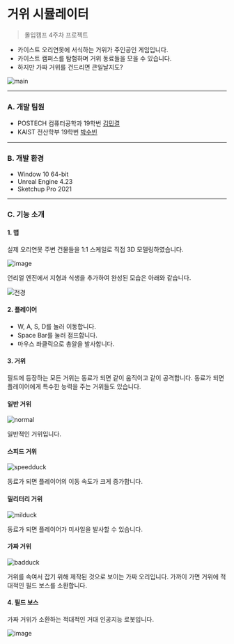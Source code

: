 # 거위 시뮬레이터
> 몰입캠프 4주차 프로젝트

* 카이스트 오리연못에 서식하는 거위가 주인공인 게임입니다.
* 카이스트 캠퍼스를 탐험하며 거위 동료들을 모을 수 있습니다.
* 하지만 가짜 거위를 건드리면 큰일날지도?

![main](https://user-images.githubusercontent.com/68853120/151886756-dcad0325-2cb7-46cc-a830-6dc0a2b6726c.png)

***

### A. 개발 팀원  
* POSTECH 컴퓨터공학과 19학번 [김민결](https://github.com/KimMingyeol) 
* KAIST 전산학부 19학번 [박수빈](https://github.com/psb0623)  
***

### B. 개발 환경  
* Window 10 64-bit
* Unreal Engine 4.23
* Sketchup Pro 2021
***

### C. 기능 소개

#### 1. 맵

실제 오리연못 주변 건물들을 1:1 스케일로 직접 3D 모델링하였습니다.

![image](https://user-images.githubusercontent.com/81062893/151122001-17812ba4-add1-42aa-b64a-85b6610162dd.png)

언리얼 엔진에서 지형과 식생을 추가하여 완성된 모습은 아래와 같습니다.

![전경](https://user-images.githubusercontent.com/81062893/151349243-c7987b2a-16db-4e14-b6aa-5579524965e7.PNG)

#### 2. 플레이어

- W, A, S, D를 눌러 이동합니다.
- Space Bar를 눌러 점프합니다.
- 마우스 좌클릭으로 총알을 발사합니다.


#### 3. 거위

필드에 등장하는 모든 거위는 동료가 되면 같이 움직이고 같이 공격합니다. 동료가 되면 플레이어에게 특수한 능력을 주는 거위들도 있습니다.

#### 일반 거위

![normal](https://user-images.githubusercontent.com/81062893/151349653-19cf9c7b-ff2f-4d7c-975f-91cc33e82508.PNG)

일반적인 거위입니다.

#### 스피드 거위

![speedduck](https://user-images.githubusercontent.com/81062893/151349670-47ea4645-37ae-4d75-b0cd-2b430e73db65.PNG)

동료가 되면 플레이어의 이동 속도가 크게 증가합니다.

#### 밀리터리 거위

![milduck](https://user-images.githubusercontent.com/81062893/151349717-f1ed7ef6-443d-4a3b-ab85-a9304cfedc8a.PNG)

동료가 되면 플레이어가 미사일을 발사할 수 있습니다.

#### 가짜 거위

![badduck](https://user-images.githubusercontent.com/81062893/151349741-9f8b05a5-2883-4a01-81df-c1ffce53b19c.PNG)

거위를 속여서 잡기 위해 제작된 것으로 보이는 가짜 오리입니다. 가까이 가면 거위에 적대적인 필드 보스를 소환합니다.



#### 4. 필드 보스

가짜 거위가 소환하는 적대적인 거대 인공지능 로봇입니다.

![image](https://user-images.githubusercontent.com/81062893/151123807-3345eb97-dda8-4623-92cb-2ff4e123aee8.png)




